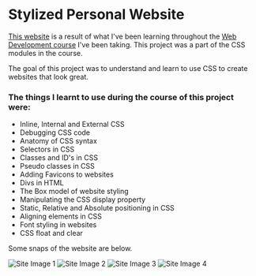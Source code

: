 # Stylized Personal Website

[This website](https://davidjosephind.github.io/Stylized-Personal-Website/) is a result of what I've been learning throughout the [Web Development course](https://www.udemy.com/course/the-complete-web-development-bootcamp/) I've been taking. This project was a part of the CSS modules in the course.

The goal of this project was to understand and learn to use CSS to create websites that look great.

### The things I learnt to use during the course of this project were:

- Inline, Internal and External CSS
- Debugging CSS code
- Anatomy of CSS syntax
- Selectors in CSS
- Classes and ID's in CSS
- Pseudo classes in CSS
- Adding Favicons to websites
- Divs in HTML
- The Box model of website styling
- Manipulating the CSS display property
- Static, Relative and Absolute positioning in CSS
- Aligning elements in CSS
- Font styling in websites
- CSS float and clear

Some snaps of the website are below.

![Site Image 1](https://raw.githubusercontent.com/davidjosephind/CSS-MySite/main/images/Site-img-1.jpg)
![Site Image 2](https://raw.githubusercontent.com/davidjosephind/CSS-MySite/main/images/Site-img-2.jpg)
![Site Image 3](https://raw.githubusercontent.com/davidjosephind/CSS-MySite/main/images/Site-img-6.jpg)
![Site Image 4](https://raw.githubusercontent.com/davidjosephind/CSS-MySite/main/images/Site-img-5.jpg)
